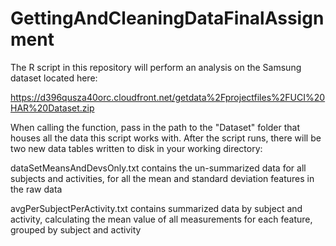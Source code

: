 # GettingAndCleaningDataFinalAssignment

The R script in this repository will perform an analysis on the Samsung dataset located here:

https://d396qusza40orc.cloudfront.net/getdata%2Fprojectfiles%2FUCI%20HAR%20Dataset.zip

When calling the function, pass in the path to the "Dataset" folder that houses all the data this script works with.  After the script runs, there will be two new data tables written to disk in your working directory: 

dataSetMeansAndDevsOnly.txt contains the un-summarized data for all subjects and activities, for all the mean and standard deviation features in the raw data

avgPerSubjectPerActivity.txt contains summarized data by subject and activity, calculating the mean value of all measurements for each feature, grouped by subject and activity
